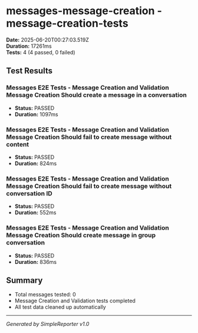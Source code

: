 # messages-message-creation - message-creation-tests

**Date:** 2025-06-20T00:27:03.519Z  
**Duration:** 17261ms  
**Tests:** 4 (4 passed, 0 failed)

## Test Results


### Messages E2E Tests - Message Creation and Validation Message Creation Should create a message in a conversation
- **Status:** PASSED
- **Duration:** 1097ms



### Messages E2E Tests - Message Creation and Validation Message Creation Should fail to create message without content
- **Status:** PASSED
- **Duration:** 824ms



### Messages E2E Tests - Message Creation and Validation Message Creation Should fail to create message without conversation ID
- **Status:** PASSED
- **Duration:** 552ms



### Messages E2E Tests - Message Creation and Validation Message Creation Should create message in group conversation
- **Status:** PASSED
- **Duration:** 836ms



## Summary

- Total messages tested: 0
- Message Creation and Validation tests completed
- All test data cleaned up automatically

---
*Generated by SimpleReporter v1.0*
